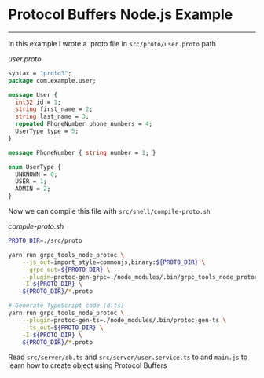 # Protocol Buffers Node.js Example

---

In this example i wrote a .proto file in `src/proto/user.proto` path

_user.proto_

```protobuf
syntax = "proto3";
package com.example.user;

message User {
  int32 id = 1;
  string first_name = 2;
  string last_name = 3;
  repeated PhoneNumber phone_numbers = 4;
  UserType type = 5;
}

message PhoneNumber { string number = 1; }

enum UserType {
  UNKNOWN = 0;
  USER = 1;
  ADMIN = 2;
}
```

Now we can compile this file with `src/shell/compile-proto.sh`

_compile-proto.sh_

```bash
PROTO_DIR=./src/proto

yarn run grpc_tools_node_protoc \
    --js_out=import_style=commonjs,binary:${PROTO_DIR} \
    --grpc_out=${PROTO_DIR} \
    --plugin=protoc-gen-grpc=./node_modules/.bin/grpc_tools_node_protoc_plugin \
    -I ${PROTO_DIR} \
    ${PROTO_DIR}/*.proto

# Generate TypeScript code (d.ts)
yarn run grpc_tools_node_protoc \
    --plugin=protoc-gen-ts=./node_modules/.bin/protoc-gen-ts \
    --ts_out=${PROTO_DIR} \
    -I ${PROTO_DIR} \
    ${PROTO_DIR}/*.proto
```

Read `src/server/db.ts` and `src/server/user.service.ts` to and `main.js` to learn how to create object using Protocol Buffers
	